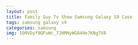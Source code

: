 ```yaml
---
layout: post
title: Family Guy Tv Show Samsung Galaxy S9 Case
tags: samsung galaxy s9
categories: samsung
img: 1O0VDyf9QFuWc_7JHMHyWGA4He7KNg7X8
---
```

